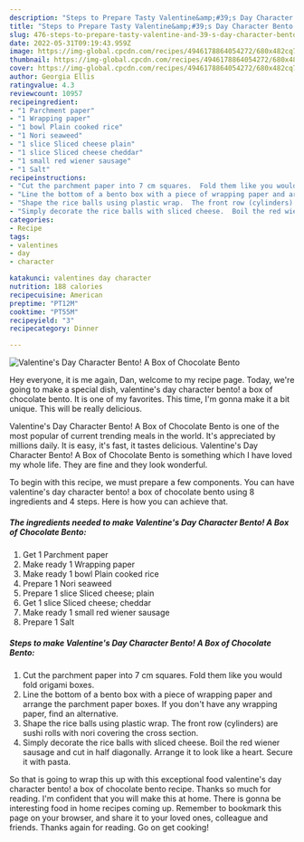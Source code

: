 ```yaml
---
description: "Steps to Prepare Tasty Valentine&amp;#39;s Day Character Bento!  A Box of Chocolate Bento"
title: "Steps to Prepare Tasty Valentine&amp;#39;s Day Character Bento!  A Box of Chocolate Bento"
slug: 476-steps-to-prepare-tasty-valentine-and-39-s-day-character-bento-a-box-of-chocolate-bento
date: 2022-05-31T09:19:43.959Z
image: https://img-global.cpcdn.com/recipes/4946178864054272/680x482cq70/valentines-day-character-bento-a-box-of-chocolate-bento-recipe-main-photo.jpg
thumbnail: https://img-global.cpcdn.com/recipes/4946178864054272/680x482cq70/valentines-day-character-bento-a-box-of-chocolate-bento-recipe-main-photo.jpg
cover: https://img-global.cpcdn.com/recipes/4946178864054272/680x482cq70/valentines-day-character-bento-a-box-of-chocolate-bento-recipe-main-photo.jpg
author: Georgia Ellis
ratingvalue: 4.3
reviewcount: 10957
recipeingredient:
- "1 Parchment paper"
- "1 Wrapping paper"
- "1 bowl Plain cooked rice"
- "1 Nori seaweed"
- "1 slice Sliced cheese plain"
- "1 slice Sliced cheese cheddar"
- "1 small red wiener sausage"
- "1 Salt"
recipeinstructions:
- "Cut the parchment paper into 7 cm squares.  Fold them like you would fold origami boxes."
- "Line the bottom of a bento box with a piece of wrapping paper and arrange the parchment paper boxes.  If you don&#39;t have any wrapping paper, find an alternative."
- "Shape the rice balls using plastic wrap.  The front row (cylinders) are sushi rolls with nori covering the cross section."
- "Simply decorate the rice balls with sliced cheese.  Boil the red wiener sausage and cut in half diagonally.  Arrange it to look like a heart.  Secure it with pasta."
categories:
- Recipe
tags:
- valentines
- day
- character

katakunci: valentines day character 
nutrition: 188 calories
recipecuisine: American
preptime: "PT12M"
cooktime: "PT55M"
recipeyield: "3"
recipecategory: Dinner

---
```



![Valentine&#39;s Day Character Bento!  A Box of Chocolate Bento](https://img-global.cpcdn.com/recipes/4946178864054272/680x482cq70/valentines-day-character-bento-a-box-of-chocolate-bento-recipe-main-photo.jpg)

Hey everyone, it is me again, Dan, welcome to my recipe page. Today, we're going to make a special dish, valentine&#39;s day character bento!  a box of chocolate bento. It is one of my favorites. This time, I'm gonna make it a bit unique. This will be really delicious.

Valentine&#39;s Day Character Bento!  A Box of Chocolate Bento is one of the most popular of current trending meals in the world. It's appreciated by millions daily. It is easy, it's fast, it tastes delicious. Valentine&#39;s Day Character Bento!  A Box of Chocolate Bento is something which I have loved my whole life. They are fine and they look wonderful.




To begin with this recipe, we must prepare a few components. You can have valentine&#39;s day character bento!  a box of chocolate bento using 8 ingredients and 4 steps. Here is how you can achieve that.

<!--inarticleads1-->

##### The ingredients needed to make Valentine&#39;s Day Character Bento!  A Box of Chocolate Bento:

1. Get 1 Parchment paper
1. Make ready 1 Wrapping paper
1. Make ready 1 bowl Plain cooked rice
1. Prepare 1 Nori seaweed
1. Prepare 1 slice Sliced cheese; plain
1. Get 1 slice Sliced cheese; cheddar
1. Make ready 1 small red wiener sausage
1. Prepare 1 Salt




<!--inarticleads2-->

##### Steps to make Valentine&#39;s Day Character Bento!  A Box of Chocolate Bento:

1. Cut the parchment paper into 7 cm squares.  Fold them like you would fold origami boxes.
1. Line the bottom of a bento box with a piece of wrapping paper and arrange the parchment paper boxes.  If you don&#39;t have any wrapping paper, find an alternative.
1. Shape the rice balls using plastic wrap.  The front row (cylinders) are sushi rolls with nori covering the cross section.
1. Simply decorate the rice balls with sliced cheese.  Boil the red wiener sausage and cut in half diagonally.  Arrange it to look like a heart.  Secure it with pasta.




So that is going to wrap this up with this exceptional food valentine&#39;s day character bento!  a box of chocolate bento recipe. Thanks so much for reading. I'm confident that you will make this at home. There is gonna be interesting food in home recipes coming up. Remember to bookmark this page on your browser, and share it to your loved ones, colleague and friends. Thanks again for reading. Go on get cooking!
